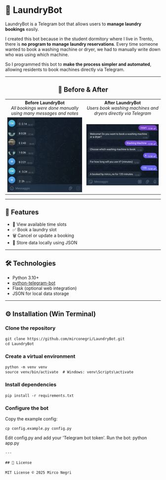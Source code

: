 # 🧺 LaundryBot

LaundryBot is a Telegram bot that allows users to **manage laundry bookings** easily.  

I created this bot because in the student dormitory where I live in Trento, there is **no program to manage laundry reservations**. Every time someone wanted to book a washing machine or dryer, we had to manually write down who was using which machine.  

So I programmed this bot to **make the process simpler and automated**, allowing residents to book machines directly via Telegram.

---




<h2 align="center"> 📸 Before & After </h2>

<table>
  <tr>
    <td align="center">
      <b>Before LaundryBot</b><br>
      <i>All bookings were done manually using many messages and notes</i>  <br>
    </td>
    <td align="center">
      <b>After LaundryBot</b><br>
      <i>Users book washing machines and dryers directly via Telegram </i>  <br>
    </td>
  </tr>  
      <td align="center">
      <img src="images/before.png" width="300">
      </td>
      <td align="center">
      <img src="images/after.png" width="300">
      </td>
</table>

---
 
## 🚀 Features
- 📅 View available time slots
- ✅ Book a laundry slot
- 🗑️ Cancel or update a booking
- 💾 Store data locally using JSON

---

## 🛠️ Technologies
- Python 3.10+
- [python-telegram-bot](https://github.com/python-telegram-bot/python-telegram-bot)
- Flask (optional web integration)
- JSON for local data storage

---

## ⚙️ Installation (Win Terminal)

### Clone the repository
```
git clone https://github.com/mirconegri/LaundryBot.git
cd LaundryBot
```
### Create a virtual environment
```
python -m venv venv
source venv/bin/activate  # Windows: venv\Scripts\activate
```
### Install dependencies
```
pip install -r requirements.txt
```
### Configure the bot
Copy the example config:
```
cp config.example.py config.py
```
Edit config.py and add your 'Telegram bot token'.
Run the bot:
python app.py
```
---

## 📄 License

MIT License © 2025 Mirco Negri














